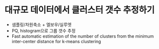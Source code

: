 # 대규모 데이터에서 클러스터 갯수 추정하기
- 샘플링/차원축소 + 엘보우/실루엣
- PQ, histogram으로 그룹 갯수 추정
- Fast automatic estimation of the number of clusters from the minimum inter-center distance for k-means clustering
